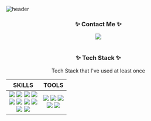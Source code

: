 ![header](https://capsule-render.vercel.app/api?type=waving&color=0:92fe9d,100:00c9ff
)
<div align="center">
<h3>✨  Contact Me  ✨</h3>
<img src="https://img.shields.io/badge/kmgorae@gmail.com-EA4335?style-for-the-badge&logo=Gmail&logoColor=white"/>
</br>
</br>
<h3>✨  Tech Stack  ✨</h3>
  <p>Tech Stack that I've used at least once</p>
  
|SKILLS|TOOLS|
|:---:|:---:|
| <img src="https://img.shields.io/badge/JavaScript-F7DF1E?style-for-the-badge&logo=JavaScript&logoColor=white"/> <img src="https://img.shields.io/badge/HTML5-E34F26?style-for-the-badge&logo=HTML5&logoColor=white"/> <img src="https://img.shields.io/badge/CSS3-1572B6?style-for-the-badge&logo=CSS3&logoColor=white"/> <img src="https://img.shields.io/badge/React-61DAFB?style-for-the-badge&logo=React&logoColor=white"/> </br> <img src="https://img.shields.io/badge/Node.js-339933?style-for-the-badge&logo=Node.js&logoColor=white"/> <img src="https://img.shields.io/badge/MongoDB-47A248?style-for-the-badge&logo=MongoDB&logoColor=white"/> <img src="https://img.shields.io/badge/Express-41454A?style-for-the-badge&logo=Express&logoColor=white"/> <img src="https://img.shields.io/badge/Pug-A86454?style-for-the-badge&logo=Pug&logoColor=white"/> </br> <img src="https://img.shields.io/badge/PostCSS-DD3A0A?style-for-the-badge&logo=PostCSS&logoColor=white"/> <img src="https://img.shields.io/badge/Scss-CC6699?style-for-the-badge&logo=Sass&logoColor=white"/> | <img src="https://img.shields.io/badge/Git-F05032?style-for-the-badge&logo=Git&logoColor=white"/> <img src="https://img.shields.io/badge/VSC-007ACC?style-for-the-badge&logo=Visual Studio Code&logoColor=white"/> <img src="https://img.shields.io/badge/Notion-41454A?style-for-the-badge&logo=Notion&logoColor=white"/> </br> <img src="https://img.shields.io/badge/Yarn-2C8EBB?style-for-the-badge&logo=Yarn&logoColor=white"/> <img src="https://img.shields.io/badge/npm-CB3837?style-for-the-badge&logo=npm&logoColor=white"/>|
</div>
<!--
**kimmsoll/kimmsoll** is a ✨ _special_ ✨ repository because its `README.md` (this file) appears on your GitHub profile.

Here are some ideas to get you started:

- 🔭 I’m currently working on ...
- 🌱 I’m currently learning ...
- 👯 I’m looking to collaborate on ...
- 🤔 I’m looking for help with ...
- 💬 Ask me about ...
- 📫 How to reach me: ...
- 😄 Pronouns: ...
- ⚡ Fun fact: ...
-->


<!--
**kimmsoll/kimmsoll** is a ✨ _special_ ✨ repository because its `README.md` (this file) appears on your GitHub profile.

Here are some ideas to get you started:

- 🔭 I’m currently working on ...
- 🌱 I’m currently learning ...
- 👯 I’m looking to collaborate on ...
- 🤔 I’m looking for help with ...
- 💬 Ask me about ...
- 📫 How to reach me: ...
- 😄 Pronouns: ...
- ⚡ Fun fact: ...
-->
